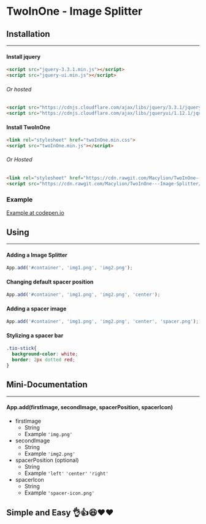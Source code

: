# TwoInOne - Image Splitter

## Installation
___
#### Install jquery
```html
<script src="jquery-3.3.1.min.js"></script>
<script src="jquery-ui.min.js"></script>
```
###### Or hosted
```html
<script src="https://cdnjs.cloudflare.com/ajax/libs/jquery/3.3.1/jquery.min.js"></script>
<script src="https://cdnjs.cloudflare.com/ajax/libs/jqueryui/1.12.1/jquery-ui.min.js"></script>
```
#### Install TwoInOne
```html
<link rel="stylesheet" href="twoInOne.min.css">
<script src="twoInOne.min.js"></script>
```
###### Or Hosted
```html
<link rel="stylesheet" href="https://cdn.rawgit.com/Macylion/TwoInOne---Image-Splitter/4e231387/TwoInOne/twoInOne.min.css">
<script src="https://cdn.rawgit.com/Macylion/TwoInOne---Image-Splitter/4e231387/TwoInOne/twoInOne.min.js"></script>
```
### Example
[Example at codepen.io](https://codepen.io/maciejkubus/pen/KxEeLQ)
## Using
___
#### Adding a Image Splitter 
```javascript
App.add('#container', 'img1.png', 'img2.png');
```
#### Changing default spacer position
```javascript
App.add('#container', 'img1.png', 'img2.png', 'center');
```
#### Adding a spacer image 
```javascript
App.add('#container', 'img1.png', 'img2.png', 'center', 'spacer.png');
```
#### Stylizing a spacer bar 
```css
.tio-stick{
  background-color: white;
  border: 2px dotted red;
}
```
## Mini-Documentation
___
#### App.add(firstImage, secondImage, spacerPosition, spacerIcon)
- firstImage
  - String
  - Example ```'img.png'```
- secondImage
  - String
  - Example ```'img2.png'```
- spacerPosition (optional)
  - String
  - Example ```'left'``` ```'center'``` ```'right'```
- spacerIcon
  - String
  - Example ```'spacer-icon.png'```
## Simple and Easy 👌👍😆❤️❤️

